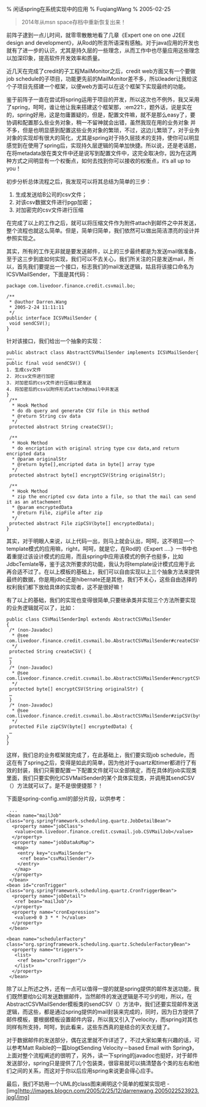 % 闲话spring在系统实现中的应用
% FuqiangWang
% 2005-02-25

> 2014年从msn space存档中重新恢复出来！

 前阵子逮到一点儿时间，就零零散散地看了几章《Expert one on one J2EE design and development》，从Rod的所言所语深有感触。对于java应用的开发也就有了进一步的认识，尤其是持久层的一些理念，从而工作中也尽量应用这些理念以加深印象，提高软件开发效率和质量。
 

近几天在完成了credit的子工程MailMonitor之后，credit web方面又有一个要做job schedule的子项目，功能更先前的MailMonitor差不多，所以leader让我给这个子项目先搭建一个框架，以便web方面可以在这个框架下实现最终的功能。

鉴于前阵子一直在尝试将spring运用于项目的开发，所以这次也不例外，我又采用了spring，呵呵，谁让他让我来搭建这个框架那，:em221:，题外话，说是实在的，spring好用，这是勿庸置疑的，但是，配置文件嘛，就不是那么easy了，要协调和配置那么些业务对象，稍一不留神就会出错，虽然我现在用的业务对象 并不多，但是也明显感到配置这些业务对象的繁琐，不过，这边儿繁琐了，对于业务对象的实现却有很大的简化，尤其是spring对于持久层技术的支持，使你可以明显感觉到在使用了spring后，实现持久层逻辑的简单加快捷。所以说，还是老话题，在将metadata放在类文件中还是说写到配置文件中，这完全取决你，因为在这两种方式之间明显有一个权衡点，如何去找到你可以接收的权衡点，it‘s all up to you！

初步分析总体流程之后，我发现可以将其总结为简单的三步：

1. 生成发送给B公司的csv文件；
2. 对该csv数据文件进行pgp加密；
3. 对加密完的csv文件进行压缩

在完成了以上的工作之后，就可以将压缩文件作为附件attach到邮件之中并发送，整个流程也就这么简单。但是，简单归简单，我们依然可以做出简洁漂亮的设计并参照实现之。

其实，所有的工作无非就是要发送邮件，以上的三步最终都是为发送mail做准备，至于这三步到底如何实现，我们可以不去关心，我们所关注的只是发送mail，所以，首先我们要提出一个接口，标志我们的mail发送逻辑，姑且将该接口命名为ICSVMailSender，下面是其代码：


~~~~~~~ {.java}
package com.livedoor.finance.credit.csvmail.bo;

/**
 * @author Darren.Wang
 * 2005-2-24 11:11:11
 */
public interface ICSVMailSender {
 void sendCSV();
}
~~~~~~~

针对该接口，我们给出一个抽象的实现：

~~~~~~~ {.java}
public abstract class AbstractCSVMailSender implements ICSVMailSender{
…….
public final void sendCSV() {
1. 生成csv文件
2. 对csv文件进行加密
3. 对加密后的csv文件进行压缩以便发送
4. 将加密后的csv以附件形式attach到mail中并发送
}
 /**
  * Hook Method
  * do db query and generate CSV file in this method
  * @return String csv data
  */
 protected abstract String createCSV();
 
 /**
  * Hook Method
  * do encription with original string type csv data,and return encripted data
  * @param originalStr
  * @return byte[],encripted data in byte[] array type
  */
 protected abstract byte[] encryptCSV(String originalStr);
 
 /**
  * Hook Method
  * zip the encripted csv data into a file, so that the mail can send it as an attachement
  * @param encryptedData
  * @return File, zipFile after zip
  */
 protected abstract File zipCSV(byte[] encryptedData);
}
~~~~~~~

其实，对于明眼人来说，以上代码一出，则马上就会认出，呵呵，这不明显一个template模式的应用嘛，right，呵呵，就是它，在Rod的《Expert ….》一书中也着重提过该设计模式的应用，而且spring中应用该模式的例子也挺多，比如JdbcTemlate等，鉴于这次所要求的功能，我认为将template设计模式应用于此再合适不过了。在以上模板的基础上，我们可以自由实现以上三个抽象方法来提供最终的数据，你是用jdbc还是hibernate还是其他，我们不关心，这些自由选择的权利我们都下放给具体的实现者，这不是很好嘛！

有了以上的基础，我们的实现也变得很简单,只要继承类并实现三个方法所要实现的业务逻辑就可以了，比如：

~~~~~~~ {.java}
public class CSVMailSenderImpl extends AbstractCSVMailSender
{
 /* (non-Javadoc)
  * @see com.livedoor.finance.credit.csvmail.bo.AbstractCSVMailSender#createCSV()
  */
 protected String createCSV() {
 …
 }
 /* (non-Javadoc)
  * @see com.livedoor.finance.credit.csvmail.bo.AbstractCSVMailSender#encryptCSV(java.lang.String)
  */
 protected byte[] encryptCSV(String originalStr) {
 …
 }
 /* (non-Javadoc)
  * @see com.livedoor.finance.credit.csvmail.bo.AbstractCSVMailSender#zipCSV(byte[])
  */
 protected File zipCSV(byte[] encryptedData) {
 …
}
}
~~~~~~~

这样，我们总的业务框架就完成了，在此基础上，我们要实现job schedule，而这在有了spring之后，变得是如此的简单，因为他对于quartz和timer都进行了有效的封装，我们只需要配置一下配置文件就可以全部搞定，而在具体的job实现类里面，我们只要实例化ICSVMailSender的某个具体实现类，并调用其sendCSV（）方法就可以了。是不是很便捷那？！

下面是spring-config.xml的部分片段，以供参考：

~~~~~~~ {.xml}
 ...
<bean name="mailJob" class="org.springframework.scheduling.quartz.JobDetailBean">
  <property name="jobClass">
   <value>com.livedoor.finance.credit.csvmail.job.CSVMailJob</value>
  </property>
  <property name="jobDataAsMap">
   <map>
    <entry key="csvMailSender">
     <ref bean="csvMailSender"/>
    </entry>
   </map>
  </property>
 </bean>
<bean id="cronTrigger" class="org.springframework.scheduling.quartz.CronTriggerBean">
  <property name="jobDetail">
   <ref bean="mailJob"/>
  </property>
  <property name="cronExpression">
   <value>0 0 3 * * ?</value>
  </property>
 </bean>
 
<bean name="schedulerFactory" class="org.springframework.scheduling.quartz.SchedulerFactoryBean">
  <property name="triggers">
   <list>
    <ref bean="cronTrigger"/>
   </list>
  </property>
 </bean>
~~~~~~~

 除了以上所述之外，还有一点可以值得一提的就是spring提供的邮件发送功能，我们既然要给b公司发送数据邮件，当然邮件的发送逻辑是不可少的啦，所以，在AbstractCSVMailSender模板类的sendCSV（）方法中，我们还要实现邮件发送逻辑，而这些，都是通过spring提供的mail封装来完成的，同时，因为日方提供了邮件模板，要根据模板设置邮件内容，所以我又引入了velocity，而spring对其也同样有所支持，呵呵，到此看来，这些东西真的是结合的天衣无缝了。
 
 对于数据邮件的发送部分，偶在这里就不作详述了，不过大家如果有兴趣的话，可以参考Matt Raible的一篇blog《Sending Velocity－based Email with Spring》，上面对整个流程阐述的很明了，另外，读一下spring的javadoc也挺好，对于邮件发送部分，spring只是提供了几个包装类，很容易就可以搞清楚各个类的左右和他们之间的关系，而这对于你以后应用spring来说更会得心应手。
 
 最后，我们不妨用一个UML的class图来阐明这个简单的框架实现吧 -  [img]http://images.blogcn.com/2005/2/25/12/darrenwang,2005022523923.jpg[/img]







